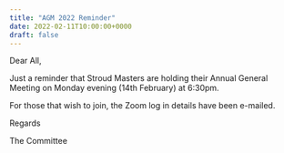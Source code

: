```yaml
---
title: "AGM 2022 Reminder"
date: 2022-02-11T10:00:00+0000
draft: false
---
```

Dear All,

Just a reminder that Stroud Masters are holding their Annual General Meeting on Monday evening (14th February) at 6:30pm.

For those that wish to join, the Zoom log in details have been e-mailed.

Regards

The Committee
<!--more-->
